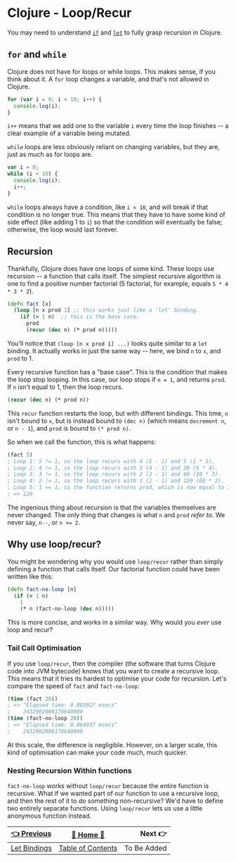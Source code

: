 # Clojure - Loop/Recur

You may need to understand [`if`](Clojure-Conditionals)
and [`let`](Clojure-Let-Bindings)
to fully grasp recursion in Clojure.

## `for` and `while`

Clojure does not have for loops or while loops. This makes sense, if you think
about it. A `for` loop changes a variable, and that's not allowed in Clojure.
```javascript
for (var i = 0; i < 10; i++) {
  console.log(i);
}
```
`i++` means that we add one to the variable `i` every time the loop finishes --
a clear example of a variable being mutated.

`while` loops are less obviously reliant on changing variables, but they are, just
as much as for loops are.
```javascript
var i = 0;
while (i < 10) {
  console.log(i);
  i++;
}
```
`while` loops always have a condition, like `i < 10`, and will break if that
condition is no longer true. This means that they have to have some kind of
side effect (like adding 1 to `i`) so that the condition will eventually be
false; otherwise, the loop would last forever.

## Recursion

Thankfully, Clojure does have one loops of some kind. These loops use recursion
-- a function that calls itself. The simplest recursive algorithm is one to find
a positive number factorial (5 factorial, for example, equals `5 * 4 * 3 * 2`).
```clojure
(defn fact [x]
  (loop [n x prod 1] ;; this works just like a 'let' binding.
    (if (= 1 n)  ;; this is the base case.
      prod
      (recur (dec n) (* prod n)))))
```
You'll notice that `(loop [n x prod 1] ...)` looks quite similar to a `let` binding.
It actually works in just the same way -- here, we bind `n` to `x`, and `prod` to 1.

Every recursive function has a "base case". This is the condition that makes the
loop stop looping. In this case, our loop stops if `n = 1`, and returns `prod`.
If `n` isn't equal to 1, then the loop recurs.
```clojure
(recur (dec n) (* prod n))
```
This `recur` function restarts the loop, but with different bindings. This time,
`n` isn't bound to `x`, but is instead bound to `(dec n)` (which means `decrement n`, or
`n - 1`), and `prod` is bound to `(* prod n)`.

So when we call the function, this is what happens:
```clojure
(fact 5)
; Loop 1: 5 != 1, so the loop recurs with 4 (5 - 1) and 5 (1 * 5).
; Loop 2: 4 != 1, so the loop recurs with 3 (4 - 1) and 20 (5 * 4).
; Loop 3: 3 != 1, so the loop recurs with 2 (3 - 1) and 60 (20 * 3).
; Loop 4: 2 != 1, so the loop recurs with 1 (2 - 1) and 120 (60 * 2).
; Loop 5: 1 == 1, so the function returns prod, which is now equal to 120.
; => 120
```
The ingenious thing about recursion is that the variables themselves are never
changed. The only thing that changes is what `n` and `prod` *refer to*. We never
say, `n--`, or `n += 2`.

## Why use loop/recur?

You might be wondering why you would use `loop/recur` rather than simply defining
a function that calls itself. Our factorial function could have been written like
this:
```clojure
(defn fact-no-loop [n]
  (if (= 1 n)
    1
    (* n (fact-no-loop (dec n)))))
```
This is more concise, and works in a similar way. Why would you *ever* use loop
and recur?

### Tail Call Optimisation

If you use `loop/recur`, then the compiler (the software that turns Clojure code
into JVM bytecode) knows that you want to create a recursive loop. This means that
it tries its hardest to optimise your code for recursion. Let's compare the speed
of `fact` and `fact-no-loop`:
```clojure
(time (fact 20))
; => "Elapsed time: 0.083927 msecs"
;    2432902008176640000
(time (fact-no-loop 20))
; => "Elapsed time: 0.064937 msecs"
;    2432902008176640000
```
At this scale, the difference is negligible. However, on a larger scale, this
kind of optimisation can make your code much, much quicker.

### Nesting Recursion Within functions

`fact-no-loop` works without `loop/recur` because the entire function is recursive.
What if we wanted part of our function to use a recursive loop, and then the rest
of it to do something non-recursive? We'd have to define two entirely separate functions.
Using `loop/recur` lets us use a little anonymous function instead.

| [:point_left: Previous](Clojure-Let-Bindings) | [:book: Home :book:](Clojure) | Next :point_right:|
|:---|:---:|----:|
| [Let Bindings](Clojure-Let-Bindings) | [Table of Contents](Clojure) | To Be Added |
